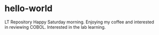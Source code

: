 # hello-world
LT Repository
Happy Saturday morning.  Enjoying my coffee and interested in reviewing COBOL.
Interested in the lab learning.
